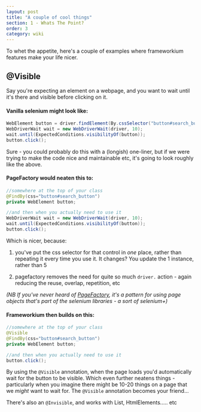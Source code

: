 ```yaml
---
layout: post
title: "A couple of cool things"
section: 1 - Whats The Point?
order: 3
category: wiki
---
```

To whet the appetite, here's a couple of examples where frameworkium features make your life nicer.

## @Visible

Say you're expecting an element on a webpage, and you want to wait until it's there and visible before clicking on it.

#### Vanilla selenium might look like:

``` java
WebElement button = driver.findElement(By.cssSelector("button#search_button");
WebDriverWait wait = new WebDriverWait(driver, 10);
wait.until(ExpectedConditions.visibilityOf(button));
button.click();
```

Sure - you could probably do this with a (longish) one-liner, but if we were trying to make the code nice and maintainable etc, it's going to look roughly like the above.

#### PageFactory would neaten this to:

``` java
//somewhere at the top of your class
@FindBy(css="button#search_button")
private WebElement button;

//and then when you actually need to use it
WebDriverWait wait = new WebDriverWait(driver, 10);
wait.until(ExpectedConditions.visibilityOf(button));
button.click();
```

Which is nicer, because:

1. you've put the css selector for that control in *one* place, rather than repeating it every time you use it. It changes? You update the 1 instance, rather than 5

2. pagefactory removes the need for quite so much `driver.` action - again reducing the reuse, overlap, repetition, etc

*(NB If you've never heard of [PageFactory](https://github.com/SeleniumHQ/selenium/wiki/PageFactory), it's a pattern for using page objects that's part of the selenium libraries - a sort of selenium+)*

#### Frameworkium then builds on this:

``` java
//somewhere at the top of your class
@Visible
@FindBy(css="button#search_button")
private WebElement button;

//and then when you actually need to use it
button.click();
```

By using the `@Visible` annotation, when the page loads you'd automatically wait for the button to be visible. Which even further neatens things - particularly when you imagine there might be 10-20 things on a page that we _might_ want to wait for. The `@Visible` annotation becomes your friend...

There's also an `@Invisible`, and works with List<WebElement>, HtmlElements..... etc
